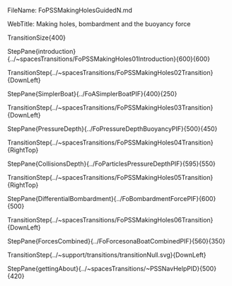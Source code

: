 FileName: FoPSSMakingHolesGuidedN.md

WebTitle: Making holes, bombardment and the buoyancy force

TransitionSize{400}

StepPane{introduction}{../~spacesTransitions/FoPSSMakingHoles01Introduction}{600}{600}

TransitionStep{../~spacesTransitions/FoPSSMakingHoles02Transition}{DownLeft}

StepPane{SimplerBoat}{../FoASimplerBoatPIF}{400}{250}

TransitionStep{../~spacesTransitions/FoPSSMakingHoles03Transition}{DownLeft}

StepPane{PressureDepth}{../FoPressureDepthBuoyancyPIF}{500}{450}

TransitionStep{../~spacesTransitions/FoPSSMakingHoles04Transition}{RightTop}

StepPane{CollisionsDepth}{../FoParticlesPressureDepthPIF}{595}{550}

TransitionStep{../~spacesTransitions/FoPSSMakingHoles05Transition}{RightTop}

StepPane{DifferentialBombardment}{../FoBombardmentForcePIF}{600}{500}

TransitionStep{../~spacesTransitions/FoPSSMakingHoles06Transition}{DownLeft}

StepPane{ForcesCombined}{../FoForcesonaBoatCombinedPIF}{560}{350}

TransitionStep{../~support/transitions/transitionNull.svg}{DownLeft}

StepPane{gettingAbout}{../~spacesTransitions/~PSSNavHelpPID}{500}{420}
